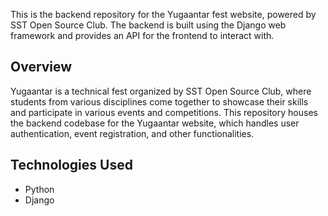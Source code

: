 This is the backend repository for the Yugaantar fest website, powered by SST Open Source Club. The backend is built using the Django web framework and provides an API for the frontend to interact with.

## Overview

Yugaantar is a technical fest organized by SST Open Source Club, where students from various disciplines come together to showcase their skills and participate in various events and competitions. This repository houses the backend codebase for the Yugaantar website, which handles user authentication, event registration, and other functionalities.

## Technologies Used

- Python
- Django
